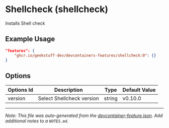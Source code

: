 
# Shellcheck (shellcheck)

Installs Shell check

## Example Usage

```json
"features": {
    "ghcr.io/geekstuff-dev/devcontainers-features/shellcheck:0": {}
}
```

## Options

| Options Id | Description | Type | Default Value |
|-----|-----|-----|-----|
| version | Select Shellcheck version | string | v0.10.0 |



---

_Note: This file was auto-generated from the [devcontainer-feature.json](https://github.com/geekstuff-dev/devcontainers-features/blob/main/src/shellcheck/devcontainer-feature.json).  Add additional notes to a `NOTES.md`._
